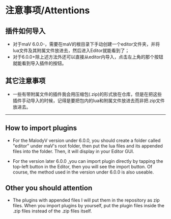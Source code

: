 # 注意事项/Attentions

## 插件如何导入
  * 对于maV 6.0.0-，需要在maV的根目录下手动创建一个editor文件夹，并将lua文件及其附属文件放进去，然后进入Editor就能看到了；
  * 对于6.0.0+除上述方法外还可以直接从editor内导入，点击左上角的那个按钮就能看到导入插件的按钮。

## 其它注意事项
  * 一些有带附属文件的插件我会用压缩包(.zip)的形式放在仓库，但是在把这些插件手动导入的时候，记得是要把包内的lua和附属文件放进去而非把.zip文件放进去。
  ***
## How to import plugins
  *  For the MalodyV version under 6.0.0, you should create a folder called "editor" under maV's root folder, then put the lua files and its appended files into the folder. Then, it will display in your Editor GUI.
 
  *  For the version later 6.0.0 ,you can import plugin directly by tapping the top-left button in the Editor, then you will see the import button. Of course, the method used in the version under 6.0.0 is also useable.

## Other you should attention
  *  The plugins with appended files I will put them in the repository as zip files. When you import plugins by yourself, put the plugin files inside the .zip files instead of the .zip files itself.
